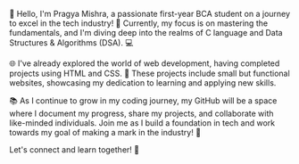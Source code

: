 👋 Hello, I'm Pragya Mishra, a passionate first-year BCA student on a journey to excel in the tech industry! 🚀 Currently, my focus is on mastering the fundamentals, and I'm diving deep into the realms of C language and Data Structures & Algorithms (DSA). 💻

🌐 I've already explored the world of web development, having completed projects using HTML and CSS. 🎨 These projects include small but functional websites, showcasing my dedication to learning and applying new skills.

📚 As I continue to grow in my coding journey, my GitHub will be a space where I document my progress, share my projects, and collaborate with like-minded individuals. Join me as I build a foundation in tech and work towards my goal of making a mark in the industry! 🌟

Let's connect and learn together! 🤝
